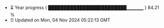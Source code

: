 - ⏳ Year progress { █████████████████████████▁▁▁▁▁ } 84.21 %
- ⏰ Updated on Mon, 04 Nov 2024 05:22:13 GMT

